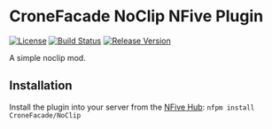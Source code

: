 # CroneFacade NoClip NFive Plugin
[![License](https://img.shields.io/github/license/CroneFacade/NoClip.svg)](LICENSE)
[![Build Status](https://img.shields.io/appveyor/ci/CroneFacade/NoClip/master.svg)](https://ci.appveyor.com/project/CroneFacade/NoClip)
[![Release Version](https://img.shields.io/github/release/CroneFacade/NoClip/all.svg)](https://github.com/CroneFacade/NoClip/releases)

A simple noclip mod.

## Installation
Install the plugin into your server from the [NFive Hub](https://hub.nfive.io/CroneFacade/NoClip): `nfpm install CroneFacade/NoClip`

